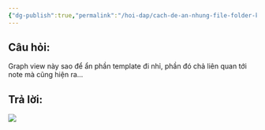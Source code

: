 ```yaml
---
{"dg-publish":true,"permalink":"/hoi-dap/cach-de-an-nhung-file-folder-khong-can-thiet-trong-graphview/","dgPassFrontmatter":true,"noteIcon":"1"}
---
```


## Câu hỏi:
Graph view này sao để ẩn phần template đi nhỉ, phần đó chả liên quan tới note mà cũng hiện ra...

## Trả lời:
![](https://i.imgur.com/GE8nASe.png)
